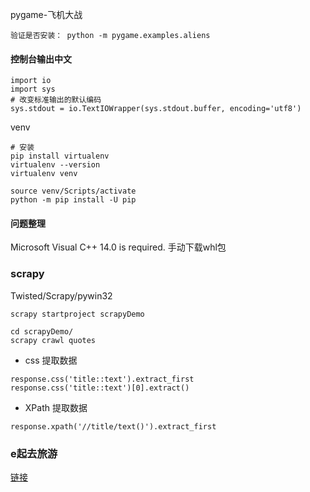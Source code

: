 pygame-飞机大战
```
验证是否安装： python -m pygame.examples.aliens
```

#### 控制台输出中文
```
import io
import sys
# 改变标准输出的默认编码
sys.stdout = io.TextIOWrapper(sys.stdout.buffer, encoding='utf8')
```

venv
```
# 安装
pip install virtualenv
virtualenv --version
virtualenv venv

source venv/Scripts/activate
python -m pip install -U pip
```

#### 问题整理
Microsoft Visual C++ 14.0 is required.
手动下载whl包

### scrapy

Twisted/Scrapy/pywin32

```
scrapy startproject scrapyDemo

cd scrapyDemo/
scrapy crawl quotes
```

- css 提取数据
```
response.css('title::text').extract_first
response.css('title::text')[0].extract()
```

- XPath 提取数据
```
response.xpath('//title/text()').extract_first

```

### e起去旅游

[链接](https://github.com/yanhuilee/l_python3/blob/master/flask/Travel/readme.md)